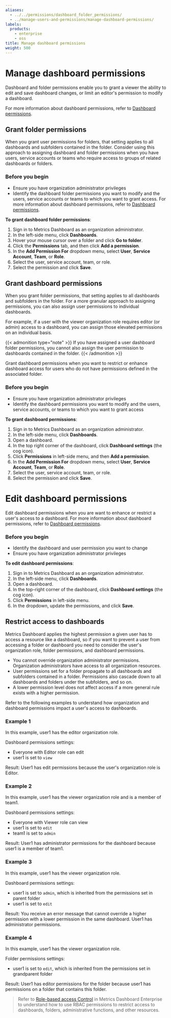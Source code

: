 ```yaml
---
aliases:
  - ../../permissions/dashboard_folder_permissions/
  - ../manage-users-and-permissions/manage-dashboard-permissions/
labels:
  products:
    - enterprise
    - oss
title: Manage dashboard permissions
weight: 500
---
```


# Manage dashboard permissions

Dashboard and folder permissions enable you to grant a viewer the ability to edit and save dashboard changes, or limit an editor's permission to modify a dashboard.

For more information about dashboard permissions, refer to [Dashboard permissions](../../roles-and-permissions/#dashboard-permissions).

## Grant folder permissions

When you grant user permissions for folders, that setting applies to all dashboards and subfolders contained in the folder. Consider using this approach to assigning dashboard and folder permissions when you have users, service accounts or teams who require access to groups of related dashboards or folders.

### Before you begin

- Ensure you have organization administrator privileges
- Identify the dashboard folder permissions you want to modify and the users, service accounts or teams to which you want to grant access. For more information about dashboard permissions, refer to [Dashboard permissions](../../roles-and-permissions/#dashboard-permissions).

**To grant dashboard folder permissions**:

1. Sign in to Metrics Dashboard as an organization administrator.
1. In the left-side menu, click **Dashboards**.
1. Hover your mouse cursor over a folder and click **Go to folder**.
1. Click the **Permissions** tab, and then click **Add a permission**.
1. In the **Add Permission For** dropdown menu, select **User**, **Service Account**, **Team**, or **Role**.
1. Select the user, service account, team, or role.
1. Select the permission and click **Save**.

## Grant dashboard permissions

When you grant folder permissions, that setting applies to all dashboards and subfolders in the folder. For a more granular approach to assigning permissions, you can also assign user permissions to individual dashboards.

For example, if a user with the viewer organization role requires editor (or admin) access to a dashboard, you can assign those elevated permissions on an individual basis.

{{< admonition type="note" >}}
If you have assigned a user dashboard folder permissions, you cannot also assign the user permission to dashboards contained in the folder.
{{< /admonition >}}

Grant dashboard permissions when you want to restrict or enhance dashboard access for users who do not have permissions defined in the associated folder.

### Before you begin

- Ensure you have organization administrator privileges
- Identify the dashboard permissions you want to modify and the users, service accounts, or teams to which you want to grant access

**To grant dashboard permissions**:

1. Sign in to Metrics Dashboard as an organization administrator.
1. In the left-side menu, click **Dashboards**.
1. Open a dashboard.
1. In the top right corner of the dashboard, click **Dashboard settings** (the cog icon).
1. Click **Permissions** in left-side menu, and then **Add a permission**.
1. In the **Add Permission For** dropdown menu, select **User**, **Service Account**, **Team**, or **Role**.
1. Select the user, service account, team, or role.
1. Select the permission and click **Save**.

# Edit dashboard permissions

Edit dashboard permissions when you are want to enhance or restrict a user's access to a dashboard. For more information about dashboard permissions, refer to [Dashboard permissions](../../roles-and-permissions/#dashboard-permissions).

### Before you begin

- Identify the dashboard and user permission you want to change
- Ensure you have organization administrator privileges

**To edit dashboard permissions**:

1. Sign in to Metrics Dashboard as an organization administrator.
1. In the left-side menu, click **Dashboards**.
1. Open a dashboard.
1. In the top-right corner of the dashboard, click **Dashboard settings** (the cog icon).
1. Click **Permissions** in left-side menu.
1. In the dropdown, update the permissions, and click **Save**.

## Restrict access to dashboards

Metrics Dashboard applies the highest permission a given user has to access a resource like a dashboard, so if you want to prevent a user from accessing a folder or dashboard you need to consider the user's organization role, folder permissions, and dashboard permissions.

- You cannot override organization administrator permissions. Organization administrators have access to all organization resources.
- User permissions set for a folder propagate to all dashboards and subfolders contained in a folder. Permissions also cascade down to all dashboards and folders under the subfolders, and so on.
- A lower permission level does not affect access if a more general rule exists with a higher permission.

Refer to the following examples to understand how organization and dashboard permissions impact a user's access to dashboards.

### Example 1

In this example, user1 has the editor organization role.

Dashboard permissions settings:

- Everyone with Editor role can edit
- user1 is set to `view`

Result: User1 has edit permissions because the user's organization role is Editor.

### Example 2

In this example, user1 has the viewer organization role and is a member of team1.

Dashboard permissions settings:

- Everyone with Viewer role can view
- user1 is set to `edit`
- team1 is set to `admin`

Result: User1 has administrator permissions for the dashboard because user1 is a member of team1.

### Example 3

In this example, user1 has the viewer organization role.

Dashboard permissions settings:

- user1 is set to `admin`, which is inherited from the permissions set in parent folder
- user1 is set to `edit`

Result: You receive an error message that cannot override a higher permission with a lower permission in the same dashboard. User1 has administrator permissions.

### Example 4

In this example, user1 has the viewer organization role.

Folder permissions settings:

- user1 is set to `edit`, which is inherited from the permissions set in grandparent folder

Result: User1 has editor permissions for the folder because user1 has permissions on a folder that contains this folder.

> Refer to [Role-based access Control](../../roles-and-permissions/access-control/) in Metrics Dashboard Enterprise to understand how to use RBAC permissions to restrict access to dashboards, folders, administrative functions, and other resources.

